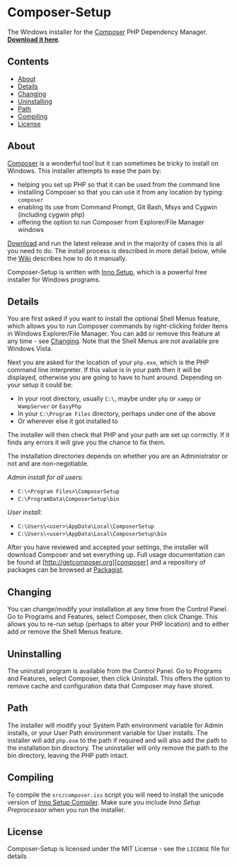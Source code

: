 # Composer-Setup

The Windows installer for the [Composer][composer] PHP Dependency Manager. [**Download it here**][download].

## Contents
* [About](#About)
* [Details](#Details)
* [Changing](#Changing)
* [Uninstalling](#Uninstalling)
* [Path](#Path)
* [Compiling](#Compiling)
* [License](#License)

<a name="About"></a>
## About

[Composer][composer] is a wonderful tool but it can sometimes be tricky to install on Windows. This installer attempts to ease the pain by:

* helping you set up PHP so that it can be used from the command line
* installing Composer so that you can use it from any location by typing: `composer`
* enabling its use from Command Prompt, Git Bash, Msys and Cygwin (including cygwin php)
* offering the option to run Composer from Explorer/File Manager windows 

[Download][download] and run the latest release and in the majority of cases this is all you need to do. The install process is described in more detail below, while the [Wiki][manual] describes how to do it manually.

Composer-Setup is written with [Inno Setup][inno], which is a powerful free installer for Windows programs.

<a name="Details"></a>
## Details

You are first asked if you want to install the optional Shell Menus feature, which allows you to run Composer commands by right-clicking folder items in Windows Explorer/File Manager. You can add or remove this feature at any time - see [Changing](#Changing). Note that the Shell Menus are not available pre Windows Vista. 

Next you are asked for the location of your `php.exe`, which is the PHP command line interpreter. If this value is in your path then it will be displayed, otherwise you are going to have to hunt around. Depending on your setup it could be:

* In your root directory, usually `C:\`, maybe under `php` or `xampp` or `WampServer` or `EasyPhp`
* In your `C:\Program Files` directory, perhaps under one of the above
* Or wherever else it got installed to

The installer will then check that PHP and your path are set up correctly. If it finds any errors it will give you the chance to fix them.

The installation directories depends on whether you are an Administrator or not and are non-negotiable.

*Admin install for all users:*

* `C:\<Program Files>\ComposerSetup` 
* `C:\ProgramData\ComposerSetup\bin`

*User install:*

* `C:\Users\<user>\AppData\Local\ComposerSetup`
* `C:\Users\<user>\AppData\Local\ComposerSetup\bin`


After you have reviewed and accepted your settings, the installer will download Composer and set everything up. Full usage documentation can be found at [http://getcomposer.org][composer] and a repository of packages can be browsed at [Packagist][packagist].

<a name="Changing"></a>
## Changing

You can change/modify your installation at any time from the Control Panel. Go to Programs and Features, select Composer, then click Change. This allows you to re-run setup (perhaps to alter your PHP location) and to either add or remove the Shell Menus feature.

<a name="Uninstalling"></a>
## Uninstalling

The uninstall program is available from the Control Panel. Go to Programs and Features, select Composer, then click Uninstall. This offers the option to remove cache and configuration data that Composer may have stored.

<a name="Path"></a>
## Path

The installer will modify your System Path environment variable for Admin installs, or your User Path environment variable for User installs. The installer will add `php.exe` to the path if required and will also add the path to the installation bin directory. The uninstaller will only remove the path to the bin directory, leaving the PHP path intact.

<a name="Compiling"></a>
## Compiling

To compile the `src/composer.iss` script you will need to install the unicode version of [Inno Setup Compiler][compiler]. Make sure you include *Inno Setup Preprocessor* when you run the installer.


<a name="License"></a>
## License

Composer-Setup is licensed under the MIT License - see the `LICENSE` file for details


  [composer]:   http://getcomposer.org/
  [download]:   https://github.com/johnstevenson/composer-setup/releases/
  [inno]:       http://www.jrsoftware.org/isinfo.php
  [packagist]:  https://packagist.org/
  [manual]:     https://github.com/johnstevenson/composer-setup/wiki/Manual-installation/
  [compiler]:   http://www.jrsoftware.org/isdl.php
